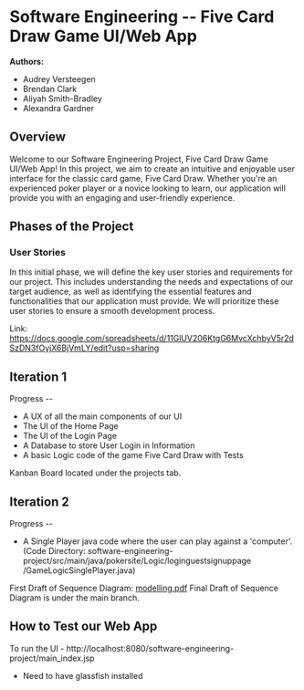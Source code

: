 # Software Engineering -- Five Card Draw Game UI/Web App

**Authors:** 
- Audrey Versteegen
- Brendan Clark
- Aliyah Smith-Bradley
- Alexandra Gardner

## Overview

Welcome to our Software Engineering Project, Five Card Draw Game UI/Web App! In this project, we aim to create an intuitive and enjoyable user interface for the classic card game, Five Card Draw. Whether you're an experienced poker player or a novice looking to learn, our application will provide you with an engaging and user-friendly experience.

## Phases of the Project

### User Stories

In this initial phase, we will define the key user stories and requirements for our project. This includes understanding the needs and expectations of our target audience, as well as identifying the essential features and functionalities that our application must provide. We will prioritize these user stories to ensure a smooth development process.

Link: https://docs.google.com/spreadsheets/d/11GlUV206KtgG6MvcXchbyV5r2dSzDN3fOyjX6BjVmLY/edit?usp=sharing 

## Iteration 1
Progress -- 
- A UX of all the main components of our UI
- The UI of the Home Page 
- The UI of the Login Page
- A Database to store User Login in Information
- A basic Logic code of the game Five Card Draw with Tests

Kanban Board located under the projects tab.

## Iteration 2
Progress -- 
- A Single Player java code where the user can play against a 'computer'. (Code Directory: software-engineering-project/src/main/java/pokersite/Logic/loginguestsignuppage
/GameLogicSinglePlayer.java)


First Draft of Sequence Diagram: [modelling.pdf](https://github.com/aliyahsmith-bradley/software-engineering-project/files/13329047/modelling.pdf)
Final Draft of Sequence Diagram is under the main branch.

## How to Test our Web App
To run the UI - http://localhost:8080/software-engineering-project/main_index.jsp
- Need to have glassfish installed
  
